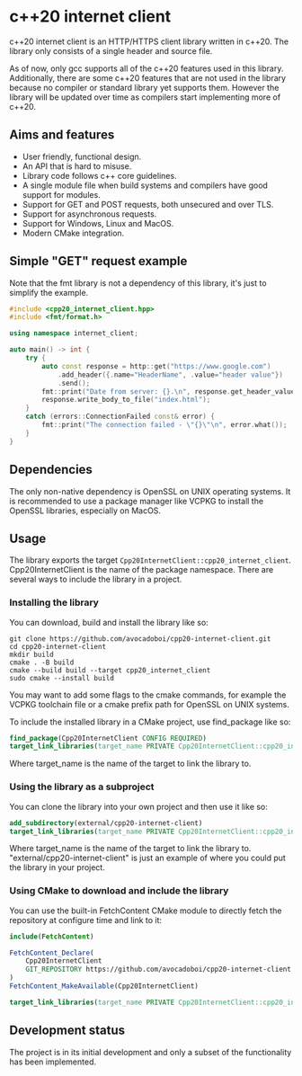 # c++20 internet client

c++20 internet client is an HTTP/HTTPS client library written in c++20. The library only consists of a single header and source file.

As of now, only gcc supports all of the c++20 features used in this library. Additionally, there are some c++20 features that are not used in the library because no compiler or standard library yet supports them. However the library will be updated over time as compilers start implementing more of c++20.


## Aims and features
* User friendly, functional design.
* An API that is hard to misuse.
* Library code follows c++ core guidelines.
* A single module file when build systems and compilers have good support for modules.
* Support for GET and POST requests, both unsecured and over TLS.
* Support for asynchronous requests.
* Support for Windows, Linux and MacOS.
* Modern CMake integration.

## Simple "GET" request example
Note that the fmt library is not a dependency of this library, it's just to simplify the example.
```cpp
#include <cpp20_internet_client.hpp>
#include <fmt/format.h>

using namespace internet_client;

auto main() -> int {
    try {
        auto const response = http::get("https://www.google.com")
            .add_header({.name="HeaderName", .value="header value"})
            .send();
        fmt::print("Date from server: {}.\n", response.get_header_value("date").value_or("Unknown"));
        response.write_body_to_file("index.html");
    } 
    catch (errors::ConnectionFailed const& error) {
        fmt::print("The connection failed - \"{}\"\n", error.what());
    }
}
```

## Dependencies
The only non-native dependency is OpenSSL on UNIX operating systems. It is recommended to use a package manager like VCPKG to install the OpenSSL libraries, especially on MacOS.  

## Usage

The library exports the target ``Cpp20InternetClient::cpp20_internet_client``. Cpp20InternetClient is the name of the package namespace. There are several ways to include the library in a project.

### Installing the library
You can download, build and install the library like so:
```shell
git clone https://github.com/avocadoboi/cpp20-internet-client.git
cd cpp20-internet-client
mkdir build
cmake . -B build
cmake --build build --target cpp20_internet_client
sudo cmake --install build
```
You may want to add some flags to the cmake commands, for example the VCPKG toolchain file or a cmake prefix path for OpenSSL on UNIX systems.

To include the installed library in a CMake project, use find_package like so:
```cmake
find_package(Cpp20InternetClient CONFIG REQUIRED)
target_link_libraries(target_name PRIVATE Cpp20InternetClient::cpp20_internet_client)
```
Where target_name is the name of the target to link the library to.

### Using the library as a subproject
You can clone the library into your own project and then use it like so:
```cmake
add_subdirectory(external/cpp20-internet-client)
target_link_libraries(target_name PRIVATE Cpp20InternetClient::cpp20_internet_client)
```
Where target_name is the name of the target to link the library to. "external/cpp20-internet-client" is just an example of where you could put the library in your project.

### Using CMake to download and include the library
You can use the built-in FetchContent CMake module to directly fetch the repository at configure time and link to it:
```cmake
include(FetchContent)

FetchContent_Declare(
    Cpp20InternetClient
    GIT_REPOSITORY https://github.com/avocadoboi/cpp20-internet-client.git
)
FetchContent_MakeAvailable(Cpp20InternetClient)

target_link_libraries(target_name PRIVATE Cpp20InternetClient::cpp20_internet_client)
```

## Development status
The project is in its initial development and only a subset of the functionality has been implemented.
